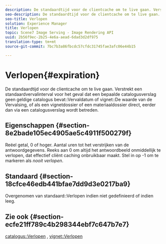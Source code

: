 ```yaml
---
description: De standaardtijd voor de clientcache om te live gaan. Verstrekt een standaardvervalinterval voor het geval dat een bepaalde catalogusverslag geen geldige catalogusVervalwaarde of waarde van de Vervaldatum van het vignet bevat, of als een vignetdossier of materiaaldossier direct, eerder dan via een catalogusverslag wordt betreden.
seo-description: De standaardtijd voor de clientcache om te live gaan. Verstrekt een standaardvervalinterval voor het geval dat een bepaalde catalogusverslag geen geldige catalogusVervalwaarde of waarde van de Vervaldatum van het vignet bevat, of als een vignetdossier of materiaaldossier direct, eerder dan via een catalogusverslag wordt betreden.
seo-title: Verlopen
solution: Experience Manager
title: Verlopen
topic: Scene7 Image Serving - Image Rendering API
uuid: 2b56f9ec-2b25-4e6a-aead-6dad3d2df975
translation-type: tm+mt
source-git-commit: 7bc7b3a86fbcdc57cfdc31745fae3afc06e44b15

---
```



# Verlopen{#expiration}

De standaardtijd voor de clientcache om te live gaan. Verstrekt een standaardvervalinterval voor het geval dat een bepaalde catalogusverslag geen geldige catalogus bevat::Vervaldatum of vignet::De waarde van de Vervalsing, of als een vignetdossier of een materiaaldossier direct, eerder dan via een catalogusverslag wordt betreden.

## Eigenschappen {#section-8e2bade105ec4905ae5c4911f500279f}

Reëel getal, 0 of hoger. Aantal uren tot het verstrijken van de antwoordgegevens. Reeks aan 0 om altijd het antwoordbeeld onmiddellijk te verlopen, dat effectief cliënt caching onbruikbaar maakt. Stel in op -1 om te markeren als *nooit verlopen*.

## Standaard {#section-18cfce46edb441bfae7dd9d3e0217ba9}

Overgenomen van standaard::Verlopen indien niet gedefinieerd of indien leeg.

## Zie ook {#section-ecfe21ff789c4b298344ebf7c647b7e7}

[catalogus::Verlopen](../../../../../ir-api/material-cat/image-rendering-api-ref/c-ir-material-catalog/c-ir-material-data-reference/r-ir-expiration-dataref.md#reference-5e93943abff54c93bf85aae3b911a3ce) , [vignet::Verlopen](../../../../../ir-api/material-cat/image-rendering-api-ref/c-ir-material-catalog/c-ir-vignette-map-reference/r-ir-expiration-vignette.md#reference-df80829da93e4c0ab3f97a1792d9c74c)
